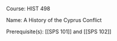 




Course: HIST 498

Name: A History of the Cyprus Conflict

Prerequisite(s): [[SPS 101]] and [[SPS 102]]